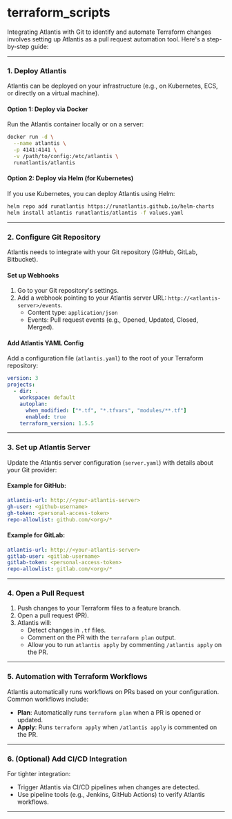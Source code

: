 # terraform_scripts

Integrating Atlantis with Git to identify and automate Terraform changes involves setting up Atlantis as a pull request automation tool. Here's a step-by-step guide:

---

### **1. Deploy Atlantis**
Atlantis can be deployed on your infrastructure (e.g., on Kubernetes, ECS, or directly on a virtual machine).

#### Option 1: Deploy via Docker
Run the Atlantis container locally or on a server:
```bash
docker run -d \
  --name atlantis \
  -p 4141:4141 \
  -v /path/to/config:/etc/atlantis \
  runatlantis/atlantis
```

#### Option 2: Deploy via Helm (for Kubernetes)
If you use Kubernetes, you can deploy Atlantis using Helm:
```bash
helm repo add runatlantis https://runatlantis.github.io/helm-charts
helm install atlantis runatlantis/atlantis -f values.yaml
```

---

### **2. Configure Git Repository**
Atlantis needs to integrate with your Git repository (GitHub, GitLab, Bitbucket).

#### Set up Webhooks
1. Go to your Git repository's settings.
2. Add a webhook pointing to your Atlantis server URL: `http://<atlantis-server>/events`.
   - Content type: `application/json`
   - Events: Pull request events (e.g., Opened, Updated, Closed, Merged).

#### Add Atlantis YAML Config
Add a configuration file (`atlantis.yaml`) to the root of your Terraform repository:
```yaml
version: 3
projects:
  - dir: .
    workspace: default
    autoplan:
      when_modified: ["*.tf", "*.tfvars", "modules/**.tf"]
      enabled: true
    terraform_version: 1.5.5
```

---

### **3. Set up Atlantis Server**
Update the Atlantis server configuration (`server.yaml`) with details about your Git provider:

#### Example for GitHub:
```yaml
atlantis-url: http://<your-atlantis-server>
gh-user: <github-username>
gh-token: <personal-access-token>
repo-allowlist: github.com/<org>/*
```

#### Example for GitLab:
```yaml
atlantis-url: http://<your-atlantis-server>
gitlab-user: <gitlab-username>
gitlab-token: <personal-access-token>
repo-allowlist: gitlab.com/<org>/*
```

---

### **4. Open a Pull Request**
1. Push changes to your Terraform files to a feature branch.
2. Open a pull request (PR).
3. Atlantis will:
   - Detect changes in `.tf` files.
   - Comment on the PR with the `terraform plan` output.
   - Allow you to run `atlantis apply` by commenting `/atlantis apply` on the PR.

---

### **5. Automation with Terraform Workflows**
Atlantis automatically runs workflows on PRs based on your configuration. Common workflows include:

- **Plan**: Automatically runs `terraform plan` when a PR is opened or updated.
- **Apply**: Runs `terraform apply` when `/atlantis apply` is commented on the PR.

---

### **6. (Optional) Add CI/CD Integration**
For tighter integration:
- Trigger Atlantis via CI/CD pipelines when changes are detected.
- Use pipeline tools (e.g., Jenkins, GitHub Actions) to verify Atlantis workflows.

---
